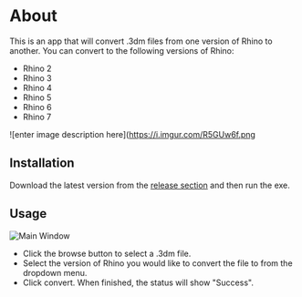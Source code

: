 # About
This is an app that will convert .3dm files from one version of Rhino to another.
You can convert to the following versions of Rhino:

 - Rhino 2
 - Rhino 3
 - Rhino 4
 - Rhino 5
 - Rhino 6
 - Rhino 7

![enter image description here](https://i.imgur.com/R5GUw6f.png
## Installation

Download the latest version from the [release section](https://github.com/CrazyOldWizard/Convert-3dm-Files-To-Different-Rhino-Versions/releases) and then run the exe.

## Usage

![Main Window](https://i.imgur.com/R5GUw6f.png)
 - Click the browse button to select a .3dm file.
 - Select the version of Rhino you would like to convert the file to from the dropdown menu.
 - Click convert.  When finished, the status will show "Success".

